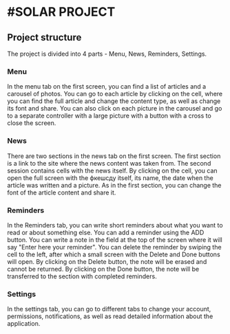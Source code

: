 
#SOLAR PROJECT
================

Project structure
-----------------------------------

The project is divided into 4 parts - Menu, News, Reminders, Settings.

### Menu
In the menu tab on the first screen, you can find a list of articles and a carousel of photos. You can go to each article by clicking on the cell, where you can find the full article and change the content type, as well as change its font and share. You can also click on each picture in the carousel and go to a separate controller with a large picture with a button with a cross to close the screen.

### News
There are two sections in the news tab on the first screen. The first section is a link to the site where the news content was taken from. The second session contains cells with the news itself. By clicking on the cell, you can open the full screen with the фкешсду itself, its name, the date when the article was written and a picture. As in the first section, you can change the font of the article content and share it.

### Reminders
In the Reminders tab, you can write short reminders about what you want to read or about something else. You can add a reminder using the ADD button. You can write a note in the field at the top of the screen where it will say "Enter here your reminder". You can delete the reminder by swiping the cell to the left, after which a small screen with the Delete and Done buttons will open. By clicking on the Delete button, the note will be erased and cannot be returned. By clicking on the Done button, the note will be transferred to the section with completed reminders.

### Settings
In the settings tab, you can go to different tabs to change your account, permissions, notifications, as well as read detailed information about the application.
